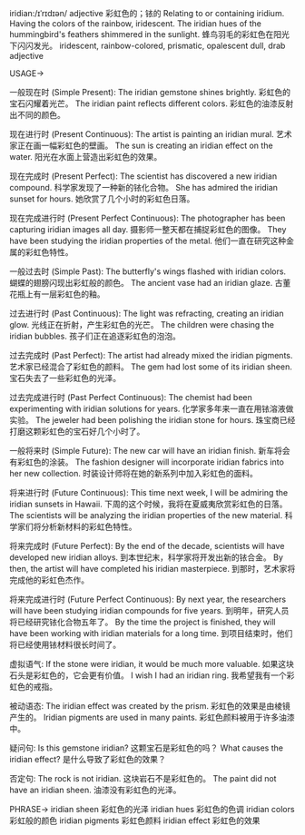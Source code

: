 iridian:/ɪˈrɪdɪən/
adjective
彩虹色的；铱的
Relating to or containing iridium.  Having the colors of the rainbow, iridescent.
The iridian hues of the hummingbird's feathers shimmered in the sunlight.  蜂鸟羽毛的彩虹色在阳光下闪闪发光。
iridescent, rainbow-colored, prismatic, opalescent
dull, drab
adjective


USAGE->

一般现在时 (Simple Present):
The iridian gemstone shines brightly. 彩虹色的宝石闪耀着光芒。
The iridian paint reflects different colors. 彩虹色的油漆反射出不同的颜色。

现在进行时 (Present Continuous):
The artist is painting an iridian mural. 艺术家正在画一幅彩虹色的壁画。
The sun is creating an iridian effect on the water.  阳光在水面上营造出彩虹色的效果。


现在完成时 (Present Perfect):
The scientist has discovered a new iridian compound. 科学家发现了一种新的铱化合物。
She has admired the iridian sunset for hours. 她欣赏了几个小时的彩虹色日落。


现在完成进行时 (Present Perfect Continuous):
The photographer has been capturing iridian images all day. 摄影师一整天都在捕捉彩虹色的图像。
They have been studying the iridian properties of the metal. 他们一直在研究这种金属的彩虹色特性。


一般过去时 (Simple Past):
The butterfly's wings flashed with iridian colors. 蝴蝶的翅膀闪现出彩虹般的颜色。
The ancient vase had an iridian glaze. 古董花瓶上有一层彩虹色的釉。


过去进行时 (Past Continuous):
The light was refracting, creating an iridian glow. 光线正在折射，产生彩虹色的光芒。
The children were chasing the iridian bubbles. 孩子们正在追逐彩虹色的泡泡。


过去完成时 (Past Perfect):
The artist had already mixed the iridian pigments. 艺术家已经混合了彩虹色的颜料。
The gem had lost some of its iridian sheen. 宝石失去了一些彩虹色的光泽。


过去完成进行时 (Past Perfect Continuous):
The chemist had been experimenting with iridian solutions for years.  化学家多年来一直在用铱溶液做实验。
The jeweler had been polishing the iridian stone for hours. 珠宝商已经打磨这颗彩虹色的宝石好几个小时了。


一般将来时 (Simple Future):
The new car will have an iridian finish. 新车将会有彩虹色的涂装。
The fashion designer will incorporate iridian fabrics into her new collection. 时装设计师将在她的新系列中加入彩虹色的面料。


将来进行时 (Future Continuous):
This time next week, I will be admiring the iridian sunsets in Hawaii. 下周的这个时候，我将在夏威夷欣赏彩虹色的日落。
The scientists will be analyzing the iridian properties of the new material. 科学家们将分析新材料的彩虹色特性。


将来完成时 (Future Perfect):
By the end of the decade, scientists will have developed new iridian alloys. 到本世纪末，科学家将开发出新的铱合金。
By then, the artist will have completed his iridian masterpiece. 到那时，艺术家将完成他的彩虹色杰作。


将来完成进行时 (Future Perfect Continuous):
By next year, the researchers will have been studying iridian compounds for five years. 到明年，研究人员将已经研究铱化合物五年了。
By the time the project is finished, they will have been working with iridian materials for a long time.  到项目结束时，他们将已经使用铱材料很长时间了。


虚拟语气:
If the stone were iridian, it would be much more valuable. 如果这块石头是彩虹色的，它会更有价值。
I wish I had an iridian ring. 我希望我有一个彩虹色的戒指。

被动语态:
The iridian effect was created by the prism. 彩虹色的效果是由棱镜产生的。
Iridian pigments are used in many paints. 彩虹色颜料被用于许多油漆中。

疑问句:
Is this gemstone iridian? 这颗宝石是彩虹色的吗？
What causes the iridian effect? 是什么导致了彩虹色的效果？

否定句:
The rock is not iridian. 这块岩石不是彩虹色的。
The paint did not have an iridian sheen. 油漆没有彩虹色的光泽。



PHRASE->
iridian sheen 彩虹色的光泽
iridian hues 彩虹色的色调
iridian colors 彩虹般的颜色
iridian pigments 彩虹色颜料
iridian effect 彩虹色的效果

